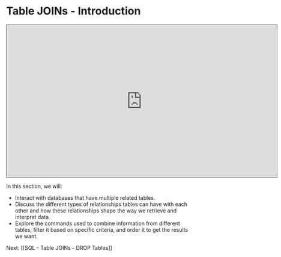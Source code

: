 # Table JOINs - Introduction

<iframe src="https://egator.hosted.panopto.com/Panopto/Pages/Embed.aspx?id=de230526-3b5f-4f66-b8b5-b0fb000eac18&autoplay=false&offerviewer=true&showtitle=true&showbrand=true&captions=false&interactivity=all" height="405" width="720" style="border: 1px solid #464646;" allowfullscreen allow="autoplay" aria-label="Panopto Embedded Video Player"></iframe>

In this section, we will:
- Interact with databases that have multiple related tables.
- Discuss the different types of relationships tables can have with each other and how these relationships shape the way we retrieve and interpret data. 
- Explore the commands used to combine information from different tables, filter it based on specific criteria, and order it to get the results we want.



Next: [[SQL - Table JOINs - DROP Tables]]
